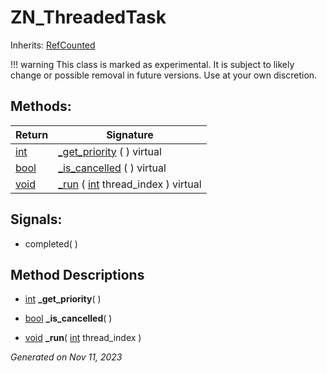 # ZN_ThreadedTask

Inherits: [RefCounted](https://docs.godotengine.org/en/stable/classes/class_refcounted.html)

!!! warning
    This class is marked as experimental. It is subject to likely change or possible removal in future versions. Use at your own discretion.


## Methods: 


Return                                                                  | Signature                                                                                                     
----------------------------------------------------------------------- | --------------------------------------------------------------------------------------------------------------
[int](https://docs.godotengine.org/en/stable/classes/class_int.html)    | [_get_priority](#i__get_priority) ( ) virtual                                                                 
[bool](https://docs.godotengine.org/en/stable/classes/class_bool.html)  | [_is_cancelled](#i__is_cancelled) ( ) virtual                                                                 
[void](#)                                                               | [_run](#i__run) ( [int](https://docs.godotengine.org/en/stable/classes/class_int.html) thread_index ) virtual 
<p></p>

## Signals: 

- completed( ) 

## Method Descriptions

- [int](https://docs.godotengine.org/en/stable/classes/class_int.html)<span id="i__get_priority"></span> **_get_priority**( ) 


- [bool](https://docs.godotengine.org/en/stable/classes/class_bool.html)<span id="i__is_cancelled"></span> **_is_cancelled**( ) 


- [void](#)<span id="i__run"></span> **_run**( [int](https://docs.godotengine.org/en/stable/classes/class_int.html) thread_index ) 


_Generated on Nov 11, 2023_
